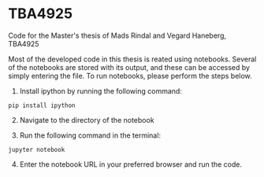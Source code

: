 # TBA4925
Code for the Master's thesis of Mads Rindal and Vegard Haneberg, TBA4925

Most of the developed code in this thesis is reated using notebooks. Several of the notebooks are stored with its output, and these can be accessed by simply entering the file. To run notebooks, please perform the steps below.

1. Install ipython by running the following command:
```
pip install ipython
```
2. Navigate to the directory of the notebook


3. Run the following command in the terminal:
```
jupyter notebook
```

4. Enter the notebook URL in your preferred browser and run the code. 
